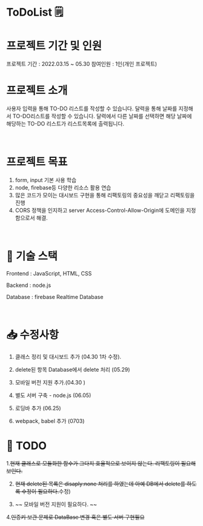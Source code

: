 # ToDoList 🗒

# 프로젝트 기간 및 인원

프로젝트 기간 : 2022.03.15 ~ 05.30
참여인원 : 1인(개인 프로젝트)
<br/>

# 프로젝트 소개

사용자 입력을 통해 TO-DO 리스트를 작성할 수 있습니다.
달력을 통해 날짜를 지정해서 TO-DO리스트를 작성할 수 있습니다.
달력에서 다른 날짜를 선택하면 해당 날짜에 해당하는 TO-DO 리스트가 리스트목록에 출력됩니다.

<br/>

# 프로젝트 목표

1. form, input 기본 사용 학습
2. node, firebase등 다양한 리소스 활용 연습
3. 많은 코드가 모이는 대시보드 구현을 통해 리팩토링의 중요성을 깨닫고 리팩토링을 진행
4. CORS 정책을 인지하고 server Access-Control-Allow-Origin에 도메인을 지정함으로서 해결.

<br/>

# 🔨 기술 스택

Frontend : JavaScript, HTML, CSS

Backend : node.js

Database : firebase Realtime Database

<br/>

# 📥 수정사항

1. 클래스 정리 및 대시보드 추가 (04.30 1차 수정).

2. delete된 항목 Database에서 delete 처리 (05.29)

3. 모바일 버전 지원 추가.(04.30 )

4. 별도 서버 구축 - node.js (06.05)

5. 로딩바 추가 (06.25)

6. webpack, babel 추가 (0703)

# 🤔 TODO

1.~~현재 클래스로 모듈화한 함수가 그다지 효율적으로 보이지 않는다. 리팩토링이 필요해보인다.~~

2. ~~현재 delete된 목록은 disaply:none 처리를 하였는데 아예 DB에서 delete를 하도록 수정이 필요하다.~~수정)

3. ~~ 모바일 버전 지원이 필요하다. ~~

4.~~인증키 보관 문제로 DataBase 변경 혹은 별도 서버 구현필요~~
